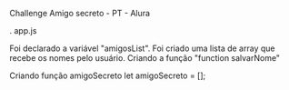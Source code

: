 Challenge Amigo secreto - PT - Alura


. app.js

Foi declarado a variável "amigosList".
Foi criado uma lista de array que recebe os nomes pelo usuário.
Criando a função "function salvarNome"

Criando função amigoSecreto 
    let amigoSecreto = [];